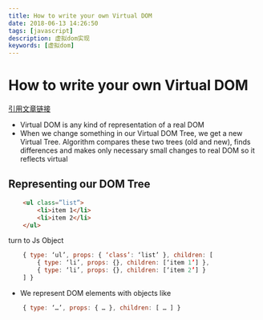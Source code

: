 ```yaml
---
title: How to write your own Virtual DOM
date: 2018-06-13 14:26:50
tags: [javascript]
description: 虚拟dom实现
keywords: [虚拟dom]
---
```


# How to write your own Virtual DOM

[引用文章链接](https://medium.com/@deathmood/how-to-write-your-own-virtual-dom-ee74acc13060)

* Virtual DOM is any kind of representation of a real DOM
* When we change something in our Virtual DOM Tree, we get a new Virtual Tree. Algorithm compares these two trees (old and new), finds differences and makes only necessary small changes to real DOM so it reflects virtual

## Representing our DOM Tree
```html
    <ul class=”list”>
        <li>item 1</li>
        <li>item 2</li>
    </ul>
```

turn to Js Object

```js
    { type: ‘ul’, props: { ‘class’: ‘list’ }, children: [
        { type: ‘li’, props: {}, children: [‘item 1’] },
        { type: ‘li’, props: {}, children: [‘item 2’] }
    ] }
```

* We represent DOM elements with objects like

```js
    { type: ‘…’, props: { … }, children: [ … ] }
```

